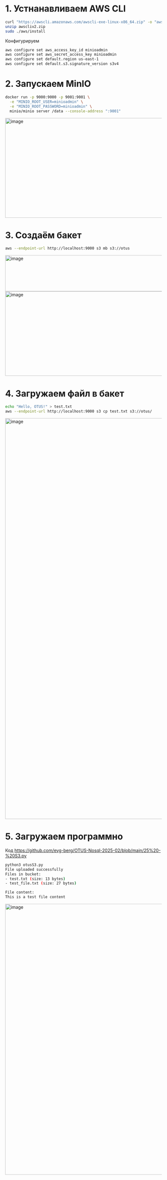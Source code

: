 # 1. Устнанавливаем AWS CLI
  ```sh
  curl "https://awscli.amazonaws.com/awscli-exe-linux-x86_64.zip" -o "awscliv2.zip"
  unzip awscliv2.zip
  sudo ./aws/install
  ```
  Конфигурируем
  ```sh
  aws configure set aws_access_key_id minioadmin
  aws configure set aws_secret_access_key minioadmin
  aws configure set default.region us-east-1
  aws configure set default.s3.signature_version s3v4
  ```
# 2. Запускаем MinIO
  ```sh
  docker run -p 9000:9000 -p 9001:9001 \
    -e "MINIO_ROOT_USER=minioadmin" \
    -e "MINIO_ROOT_PASSWORD=minioadmin" \
    minio/minio server /data --console-address ":9001"
  ```
  <img width="1147" height="320" alt="image" src="https://github.com/user-attachments/assets/c267e601-c8db-4693-9994-dc1e59e6ea86" />

# 3. Создаём бакет
  ```sh
  aws --endpoint-url http://localhost:9000 s3 mb s3://otus
  ```
  <img width="513" height="116" alt="image" src="https://github.com/user-attachments/assets/2f613391-21d3-4336-ba47-124a1d9ee908" />
  <img width="710" height="271" alt="image" src="https://github.com/user-attachments/assets/3a920dfc-3c07-4b45-83eb-e0b56198d3e6" />

# 4. Загружаем файл в бакет
  ```sh
  echo "Hello, OTUS!" > test.txt
  aws --endpoint-url http://localhost:9000 s3 cp test.txt s3://otus/
  ```
  <img width="2401" height="1286" alt="image" src="https://github.com/user-attachments/assets/967e9751-fd58-402c-b77f-4a45abc29504" />

# 5. Загружаем программно
  Код https://github.com/evg-berg/OTUS-Nosql-2025-02/blob/main/25%20-%20S3.py
  ```sh
  python3 otusS3.py
  File uploaded successfully
  Files in bucket:
  - test.txt (size: 13 bytes)
  - test_file.txt (size: 27 bytes)

  File content:
  This is a test file content
  ```
  <img width="1909" height="869" alt="image" src="https://github.com/user-attachments/assets/10c9073f-9bed-4070-b15a-e1cb5d8bfaf0" />
